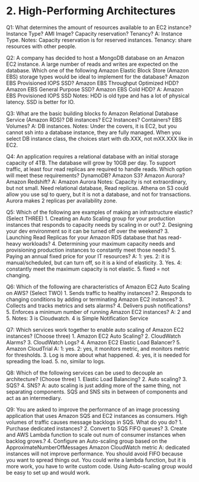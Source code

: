 # 2. High-Performing Architectures

Q1: What determines the amount of resources available to an EC2 instance? Instance Type? AMI Image? Capacity reservation? Tenancy? 
A: Instance Type. 
Notes: Capacity reservation is for reserved instances. Tenancy: share resources with other people. 

Q2: A company has decided to host a MongoDB database on an Amazon EC2 instance. A large number of reads and writes are expected on the database. Which one of the following Amazon Elastic Block Store (Amazon EBS) storage types would be ideal to implement for the database? Amazon EBS Provisioned IOPS SSD? Amazon EBS Throughput Optimized HDD? Amazon EBS General Purpose SSD? Amazon EBS Cold HDD?
A: Amazon EBS Provisioned IOPS SSD
Notes: HDD is old type and has a lot of physical latency. SSD is better for IO. 

Q3: What are the basic building blocks fo Amazon Relational Database Service (Amazon RDS)? DB instances? EC2 Instances? Containers? EBS Volumes? 
A: DB instances.
Notes: Under the covers, it is EC2, but you cannot ssh into a database instance, they are fully managed. When you select DB instance class, the choices start with db.XXX, not mXX.XXX like in EC2. 

Q4: An application requires a relational database with an initial storage capacity of 4TB. The database will grow by 10GB per day. To support traffic, at least four read replicas are required to handle reads. Which option will meet these requirements? DynamoDB? Amazon S3? Amazon Aurora? Amazon Redshift?
A: Amazon Aurora
Notes: Capacity is not extraordinary, but not small. Need relational database,  Read replicas. Athena on S3 could allow you use sql to query, but it is not a database, and not for transactions. Aurora makes 2 replicas per availability zone.  

Q5: Which of the following are examples of making an infrastructure elastic? (Select THREE) 1. Creating an Auto Scaling group for your production instances that responds to capacity needs by scaling in or out? 2. Designing your dev environment so it can be turned off over the weekend? 3. Launching Read Replicas for your Amazon RDS database that has read-heavy workloads? 4. Determining your maximum capacity needs and provisioning production instances to constantly meet those needs? 5. Paying an annual fixed price for your IT resources? 
A: 1: yes. 2: it is manual/scheduled, but can turn off, so it is a kind of elasticity. 3. Yes. 4: constantly meet the maximum capacity is not elastic. 5. fixed = not changing. 

Q6: Which of the following are characteristics of Amazon EC2 Auto Scaling on AWS? (Select TWO) 1. Sends traffic to healthy instances? 2. Responds to changing conditions by adding or terminating Amazon EC2 instances? 3. Collects and tracks metrics and sets alarms? 4. Delivers push notifications? 5. Enforces a minimum number of running Amazon EC2 instances?
A: 2 and 5. 
Notes: 3 is Cloudwatch. 4 is Simple Notification Service

Q7: Which services work together to enable auto scaling of Amazon EC2 instances? (Choose three) 1. Amazon EC2 Auto Scaling? 2. CloudWatch Alarms? 3. CloudWatch Logs? 4. Amazon EC2 Elastic Load Balancer? 5. Amazon CloudTrial
A:  1: yes. 2: yes, it monitors metric, and monitors metric for thresholds. 3. Log is more about what happened. 4: yes, it is needed for spreading the load. 5. no, similar to logs.  

Q8: Which of the following services can be used to decouple an architecture? (Choose three) 1. Elastic Load Balancing? 2. Auto scaling? 3. SQS? 4. SNS? 
A: auto scaling is just adding more of the same thing, not separating components. SQS and SNS sits in between of components and act as an intermediary.  

Q9: You are asked to improve the performance of an image processing application that uses Amazon SQS and EC2 instances as consumers. High volumes of traffic causes message backlogs in SQS. What do you do? 1. Purchase dedicated instances? 2. Convert to SQS FIFO queues? 3. Create and AWS Lambda function to scale out num of consumer instances when backlog grows.? 4. Configure an Auto-scaling group based on the ApproximateNumberOfMessages Amazon CloudWatch metric
A: dedicated instances will not improve performance. You should avoid FIFO because you want to spread things out. You could write a lambda function, but it is more work, you have to write custom code. Using Auto-scaling group would be easy to set up and would work. 






